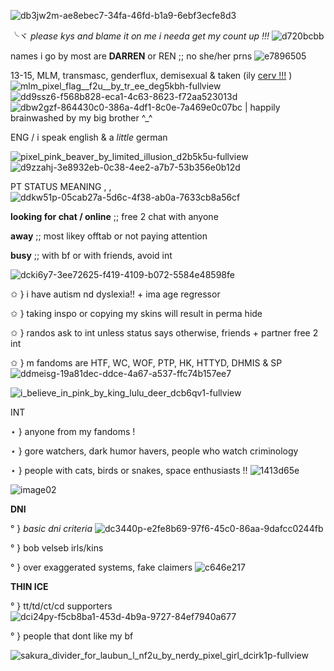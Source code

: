 
![db3jw2m-ae8ebec7-34fa-46fd-b1a9-6ebf3ecfe8d3](https://user-images.githubusercontent.com/129824748/229709955-1caaa561-5056-4651-b7e8-d61b1af8f3be.png) 

╰ヾ *please kys and blame it on me i needa get my count up !!!* ![d720bcbb](https://user-images.githubusercontent.com/129824748/229713942-6668fd77-30ad-4b50-a943-ecb67347510e.gif)


names i go by most are **DARREN** or REN ;; no she/her prns ![e7896505](https://user-images.githubusercontent.com/129824748/229717115-c95b81f1-34e5-4963-a5aa-d1b3af65d966.gif)


13-15, MLM, transmasc, genderflux, demisexual & taken (ily [cerv !!!](https://github.com/crnge204) ) ![mlm_pixel_flag__f2u__by_tr_ee_deg5kbh-fullview](https://user-images.githubusercontent.com/129824748/229719043-914a268a-a92d-4332-8a40-9cce6d8abf60.png) ![dd9ssz6-f568b828-eca1-4c63-8623-f72aa523013d](https://user-images.githubusercontent.com/129824748/229719064-b80bc1ca-0ece-4ce4-886d-0d76710ea80a.png) ![dbw2gzf-864430c0-386a-4df1-8c0e-7a469e0c07bc](https://user-images.githubusercontent.com/129824748/229719078-1db41d00-d141-41a6-8001-7f18521bbc72.png) | happily brainwashed by my big brother ^_^


ENG / i speak english & a *little* german 



![pixel_pink_beaver_by_limited_illusion_d2b5k5u-fullview](https://user-images.githubusercontent.com/129824748/229711869-8d354a83-b7a2-421e-972f-56df1708fffa.png) ![d9zzahj-3e8932eb-0c38-4ee2-a7b7-53b356e0b12d](https://user-images.githubusercontent.com/129824748/229711964-5249c981-e458-4425-a1bc-31b406b24c6f.gif)




 PT STATUS MEANING , , ![ddkw51p-05cab27a-5d6c-4f38-ab0a-7633cb8a56cf](https://user-images.githubusercontent.com/129824748/229721289-ab329277-33a0-42d0-a863-47dc58ce9c55.gif)



**looking for chat / online** ;; free 2 chat with anyone 

**away** ;; most likey offtab or not paying attention

**busy** ;; with bf or with friends, avoid int

![dcki6y7-3ee72625-f419-4109-b072-5584e48598fe](https://user-images.githubusercontent.com/129824748/229712061-7c2af4ab-4169-4d3f-ac01-7d66fb5199a4.gif)


✩ } i have autism nd dyslexia!! + ima age regressor 

✩ } taking inspo or copying my skins will result in perma hide 

✩ } randos ask to int unless status says otherwise, friends + partner free 2 int 

✩ } m fandoms are HTF, WC, WOF, PTP, HK, HTTYD, DHMIS & SP  ![ddmeisg-19a81dec-ddce-4a67-a537-ffc74b157ee7](https://user-images.githubusercontent.com/129824748/229725290-8c680cc2-db61-468d-b855-344226f01681.gif)


![i_believe_in_pink_by_king_lulu_deer_dcb6qv1-fullview](https://user-images.githubusercontent.com/129824748/229711577-86df4ae1-e0cb-4335-aa24-e31ce3a998f1.png) 


INT

⋆ } anyone from my fandoms !

⋆ } gore watchers, dark humor havers, people who watch criminology

⋆ } people with cats, birds or snakes, space enthusiasts !! ![1413d65e](https://user-images.githubusercontent.com/129824748/229715670-876f5f8f-5b69-47cd-a40b-b04b5dd87da8.gif)




![image02](https://user-images.githubusercontent.com/129824748/229712677-08735cb2-b659-49d3-bd92-9c7f08ceaf53.png)



**DNI**


° } *basic dni criteria* ![dc3440p-e2fe8b69-97f6-45c0-86aa-9dafcc0244fb](https://user-images.githubusercontent.com/129824748/229727126-3dbea5bd-355b-43b5-87f9-b979811b6ea3.gif)


° } bob velseb irls/kins

° } over exaggerated systems, fake claimers ![c646e217](https://user-images.githubusercontent.com/129824748/229727384-b35db42c-06ed-4237-af08-3cf80e7323c7.gif)



**THIN ICE**


° } tt/td/ct/cd supporters ![dci24py-f5cb8ba1-453d-4b9a-9727-84ef7940a677](https://user-images.githubusercontent.com/129824748/229727097-5208a920-db3f-4f52-94f6-965c41894f15.gif)


° } people that dont like my bf 


![sakura_divider_for_laubun_l_nf2u_by_nerdy_pixel_girl_dcirk1p-fullview](https://user-images.githubusercontent.com/129824748/229712793-3ef70661-6bc3-45fb-9b9d-26948d305d9b.png)





















